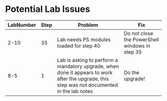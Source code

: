 # Potential Lab Issues

LabNumber | Step | Problem | Fix
---|---|---|---
2-10 | 35 | Lab needs PS modules loaded for step 40 | Do not close the PowerShell windows in step 35
8-5 | 1 | Lab is asking to perform a mandatory upgrade, when done it appears to work after the upgrade, this step was not documented in the lab notes | Do the upgrade!
